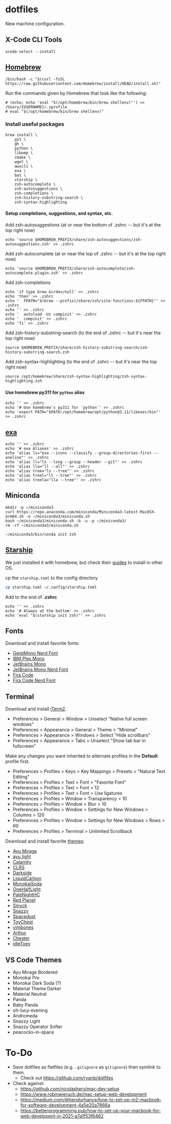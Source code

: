 # dotfiles

New machine configuration.

## X-Code CLI Tools

```shell
xcode-select --install
```

## [Homebrew](https://brew.sh/)

```shell
/bin/bash -c "$(curl -fsSL https://raw.githubusercontent.com/Homebrew/install/HEAD/install.sh)"
```

Run the commands given by Homebrew that look like the following:
```shell
# (echo; echo 'eval "$(/opt/homebrew/bin/brew shellenv)"') >> /Users/{USERNAME}/.zprofile
# eval "$(/opt/homebrew/bin/brew shellenv)"
```

### Install useful packages
```shell
brew install \
    git \
    gh \
    python \
    libomp \
    cmake \
    wget \
    awscli \
    exa \
    bat \
    starship \
    zsh-autocomplete \
    zsh-autosuggestions \
    zsh-completions \
    zsh-history-substring-search \
    zsh-syntax-highlighting
```

#### Setup completions, suggestions, and syntax, etc.

Add zsh-autosuggestions (at or near the bottom of .zshrc -- but it's at the top right now)
```shell
echo 'source $HOMEBREW_PREFIX/share/zsh-autosuggestions/zsh-autosuggestions.zsh' >> .zshrc
```

Add zsh-autocomplete (at or near the top of .zshrc -- but it's at the top right now)
```shell
echo 'source $HOMEBREW_PREFIX/share/zsh-autocomplete/zsh-autocomplete.plugin.zsh' >> .zshrc
```

Add zsh-completions
```shell
echo 'if type brew &>/dev/null' >> .zshrc
echo 'then' >> .zshrc
echo '  FPATH="$(brew --prefix)/share/zsh/site-functions:${FPATH}"' >> .zshrc
echo '' >> .zshrc
echo '  autoload -Uz compinit' >> .zshrc
echo '  compinit' >> .zshrc
echo 'fi' >> .zshrc
```

Add zsh-history-substring-search (to the end of .zshrc -- but it's near the top right now)
```shell
source $HOMEBREW_PREFIX/share/zsh-history-substring-search/zsh-history-substring-search.zsh
```

Add zsh-syntax-highlighting (to the end of .zshrc -- but it's near the top right now)
```shell
source /opt/homebrew/share/zsh-syntax-highlighting/zsh-syntax-highlighting.zsh
```

#### Use homebrew py311 for `python` alias

```shell
echo '' >> .zshrc
echo '# Use homebrew's py311 for `python`' >> .zshrc
echo 'export PATH="$PATH:/opt/homebrew/opt/python@3.11/libexec/bin"' >> .zshrc
```

## [exa](https://github.com/ogham/exa)
```shell
echo '' >> .zshrc
echo '# exa Aliases' >> .zshrc
echo 'alias ls="exa --icons --classify --group-directories-first --oneline"' >> .zshrc
echo 'alias ll="ls --long --group --header --git"' >> .zshrc
echo 'alias lla="ll --all"' >> .zshrc
echo 'alias tree="ls --tree"' >> .zshrc
echo 'alias treel="ll --tree"' >> .zshrc
echo 'alias treela="lla --tree"' >> .zshrc
```

## Miniconda

```shell
mkdir -p ~/miniconda3
curl https://repo.anaconda.com/miniconda/Miniconda3-latest-MacOSX-arm64.sh -o ~/miniconda3/miniconda.sh
bash ~/miniconda3/miniconda.sh -b -u -p ~/miniconda3/
rm -rf ~/miniconda3/miniconda.sh

~/miniconda3/bin/conda init zsh
```

## [Starship](https://starship.rs/)

We just installed it with homebrew, but check their [guides](https://starship.rs/guide/) to install in other OS.

cp the `starship.toml` to the config directory
```sh
cp starship.toml ~/.config/starship.toml
```

Add to the end of **.zshrc**
```shell
echo '' >> .zshrc
echo '# Always at the bottom' >> .zshrc
echo 'eval "$(starship init zsh)"' >> .zshrc
```

## Fonts

Download and install favorite fonts:
* [GeistMono Nerd Font](https://github.com/ryanoasis/nerd-fonts/releases/download/v3.2.1/GeistMono.zip)
* [IBM Plex Mono](https://fonts.google.com/specimen/IBM+Plex+Mono)
* [JetBrains Mono](https://fonts.google.com/specimen/JetBrains+Mono)
* [JetBrains Mono Nerd Font](https://github.com/ryanoasis/nerd-fonts/releases/download/v3.1.1/JetBrainsMono.zip)
* [Fira Code](https://fonts.google.com/specimen/Fira+Code)
* [Fira Code Nerd Font](https://github.com/ryanoasis/nerd-fonts/releases/download/v3.1.1/FiraCode.zip)

## Terminal

Download and install [iTerm2](https://iterm2.com/).

* Preferences > General > Window > Unselect "Native full screen windows"
* Preferences > Appearance > General > Theme > "Minimal"
* Preferences > Appearance > Windows > Select "Hide scrollbars"
* Preferences > Appearance > Tabs > Unselect "Show tab bar in fullscreen"

Make any changes you want inherited to alternate profiles in the **Default** profile first.
* Preferences > Profiles > Keys > Key Mappings > Presets > "Natural Text Editing"
* Preferences > Profiles > Text > Font > "Favorite Font"
* Preferences > Profiles > Text > Font > 12
* Preferences > Profiles > Text > Font > Use ligatures
* Preferences > Profiles > Window > Transparency > 10 
* Preferences > Profiles > Window > Blur > 10
* Preferences > Profiles > Window > Settings for New Windows > Columns > 120
* Preferences > Profiles > Window > Settings for New Windows > Rows > 60
* Preferences > Profiles > Terminal > Unlimited Scrollback

Download and install favorite [themes](https://iterm2colorschemes.com/):
* [Ayu Mirage](https://raw.githubusercontent.com/mbadolato/iTerm2-Color-Schemes/master/schemes/Ayu%20Mirage.itermcolors)
* [ayu light](https://raw.githubusercontent.com/mbadolato/iTerm2-Color-Schemes/master/schemes/ayu_light.itermcolors)
* [Calamity](https://raw.githubusercontent.com/mbadolato/iTerm2-Color-Schemes/master/schemes/Calamity.itermcolors)
* [CLRS](https://raw.githubusercontent.com/mbadolato/iTerm2-Color-Schemes/master/schemes/CLRS.itermcolors)
* [Darkside](https://raw.githubusercontent.com/mbadolato/iTerm2-Color-Schemes/master/schemes/Darkside.itermcolors)
* [LiquidCarbon](https://raw.githubusercontent.com/mbadolato/iTerm2-Color-Schemes/master/schemes/LiquidCarbon.itermcolors)
* [MonokaiSoda](https://raw.githubusercontent.com/mbadolato/iTerm2-Color-Schemes/master/schemes/Monokai%20Soda.itermcolors)
* [OneHalfLight](https://raw.githubusercontent.com/mbadolato/iTerm2-Color-Schemes/master/schemes/OneHalfLight.itermcolors)
* [PaleNightHC](https://raw.githubusercontent.com/mbadolato/iTerm2-Color-Schemes/master/schemes/PaleNightHC.itermcolors)
* [Red Planet](https://raw.githubusercontent.com/mbadolato/iTerm2-Color-Schemes/master/schemes/Red%20Planet.itermcolors)
* [Smyck](https://raw.githubusercontent.com/mbadolato/iTerm2-Color-Schemes/master/schemes/Smyck.itermcolors)
* [Snazzy](https://raw.githubusercontent.com/mbadolato/iTerm2-Color-Schemes/master/schemes/Snazzy.itermcolors)
* [Spacedust](https://raw.githubusercontent.com/mbadolato/iTerm2-Color-Schemes/master/schemes/Spacedust.itermcolors)
* [ToyChest](https://raw.githubusercontent.com/mbadolato/iTerm2-Color-Schemes/master/schemes/ToyChest.itermcolors)
* [vimbones](https://raw.githubusercontent.com/mbadolato/iTerm2-Color-Schemes/master/schemes/vimbones.itermcolors)
* [Arthur](https://raw.githubusercontent.com/mbadolato/iTerm2-Color-Schemes/master/schemes/Arthur.itermcolors)
* [Chester](https://raw.githubusercontent.com/mbadolato/iTerm2-Color-Schemes/master/schemes/Chester.itermcolors)
* [idleToes](https://raw.githubusercontent.com/mbadolato/iTerm2-Color-Schemes/master/schemes/idleToes.itermcolors)

## VS Code Themes

* Ayu Mirage Bordered
* Monokai Pro
* Monokai Dark Soda (?)
* Material Theme Darker
* Material Neutral
* Panda
* Baby Panda
* oh-lucy-evening
* Andromeda
* Snazzy Light
* Snazzy Operator Softer
* peacocks-in-space

# To-Do

* Save dotfiles as flatfiles (e.g. `.gitignore` as `gitignore`) then symlink to them.
  * Check out https://github.com/ryanb/dotfiles
* Check against:
  * https://github.com/nicolashery/mac-dev-setup
  * https://www.robinwieruch.de/mac-setup-web-development
  * https://medium.com/@hendurhance/how-to-set-up-m2-macbook-for-software-development-4a5e20a7866a
  * https://betterprogramming.pub/how-to-set-up-your-macbook-for-web-developent-in-2021-a7a1f53f6462


